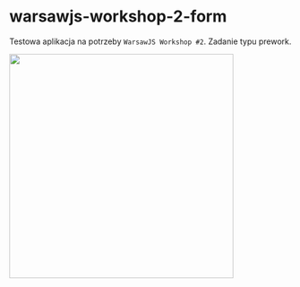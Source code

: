 # warsawjs-workshop-2-form

Testowa aplikacja na potrzeby `WarsawJS Workshop #2`. Zadanie typu prework.

<img src="https://warsawjs.com/static/images/logos/logo-warsawjs.svg" width="400" alt=""/>
